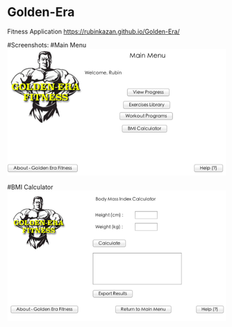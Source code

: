 # Golden-Era
Fitness Application
https://rubinkazan.github.io/Golden-Era/

#Screenshots:
#Main Menu
![Screenshot](src/Images/MainScreen.png)

#BMI Calculator
![Screenshot](src/Images/BMIscreen.png)

